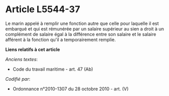 # Article L5544-37

Le marin appelé à remplir une fonction autre que celle pour laquelle il est embarqué et qui est rémunérée par un salaire
supérieur au sien a droit à un complément de salaire égal à la différence entre son salaire et le salaire afférent à la
fonction qu'il a temporairement remplie.

**Liens relatifs à cet article**

_Anciens textes_:

  - Code du travail maritime - art. 47 (Ab)

_Codifié par_:

  - Ordonnance n°2010-1307 du 28 octobre 2010 - art. (V)
